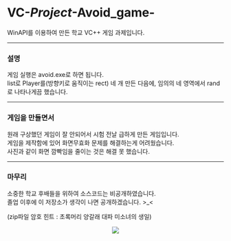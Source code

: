 # VC-_Project_-Avoid_game-
WinAPI를 이용하여 만든 학교 VC++ 게임 과제입니다.
***
### 설명
게임 실행은 avoid.exe로 하면 됩니다.  
list로 Player를(방향키로 움직이는 rect) 네 개 만든 다음에, 임의의 네 영역에서 rand로 나타나게끔 했습니다.  
***
### 게임을 만들면서
원래 구상했던 게임이 잘 안되어서 시험 전날 급하게 만든 게임입니다.  
게임을 제작함에 있어 화면무효화 문제를 해결하는게 어려웠습니다.  
사진과 같이 화면 깜빡임을 줄이는 것은 해결 못 했습니다.
***
### 마무리
소중한 학교 후배들을 위하여 소스코드는 비공개하였습니다.  
졸업 이후에 이 저장소가 생각이 나면 공개하겠습니다.  >_<  

(zip파일 암호 힌트 : 초록머리 양갈래 대파 미소녀의 생일)
<p align="center">
<img src="https://github.com/2daeeun/Visual_CPP-_Game_Project_-Avoid-/blob/main/preview.gif?raw=true">
</p>
